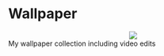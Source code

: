 # Wallpaper
<div align="center">
<img src="https://img.shields.io/github/repo-size/m00nbek/wallpaper?style=for-the-badge&logo=dropbox&color=7dc4e4&logoColor=D9E0EE&labelColor=302D41"/>
</div>
My wallpaper collection including video edits
